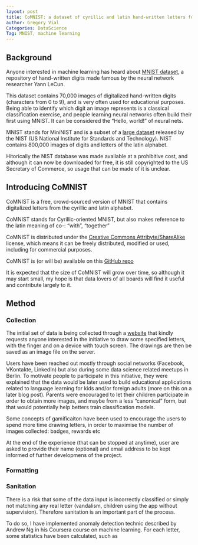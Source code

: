 ```yaml
---
layout: post
title: CoMNIST: a dataset of cyrillic and latin hand-written letters for machine learning
author: Gregory Vial
Categories: DataScience
Tag: MNIST, machine learning
---
```


## Background
Anyone interested in machine learning has heard about [MNIST dataset](http://yann.lecun.com/exdb/mnist/), a repository of hand-written digits made famous by the neural network researcher Yann LeCun.

This dataset contains 70,000 images of digitalized hand-written digits (characters from 0 to 9), and is very often used for educational purposes. Being able to identify which digit an image represents is a classical classification exercise, and people learning neural networks often build their first using MNIST. It can be considered the “Hello, world!” of neural nets.

MNIST stands for MiniNIST and is a subset of a [large dataset](https://www.nist.gov/srd/nist-special-database-19) released by the NIST (US National Institute for Standards and Technology). NIST contains 800,000 images of digits and letters of the latin alphabet.

Hitorically the NIST database was made available at a prohibitive cost, and although it can now be downloaded for free, it is still copyrighted to the US Secretary of Commerce, so usage that can be made of it is unclear.

## Introducing CoMNIST
CoMNIST is a free, crowd-sourced version of MNIST that contains digitalized letters from the cyrillic and latin alphabet.

CoMNIST stands for Cyrillic-oriented MNIST, but also makes reference to the latin meaning of co-: “with”, “together”

CoMNIST is distributed under the [Creative Commons Attribyte/ShareAlike](http://creativecommons.org/licenses/by-sa/4.0/) license, which means it can be freely distributed, modified or used, including for commercial purposes.

CoMNIST is (or will be) available on this [GitHub repo](https://github.com/GregVial/CoMNIST)

It is expected that the size of CoMNIST will grow over time, so although it may start small, my hope is that data lovers of all boards will find it useful and contribute largely to it.


## Method

### Collection

The initial set of data is being collected through a [website](comnist.gregvi.al) that kindly requests anyone interested in the initiative to draw some specified letters, with the finger and on a device with touch screen. The drawings are then be saved as an image file on the server.

Users have been reached out mostly through social networks (Facebook, VKontakte, LinkedIn) but also during some data science related meetups in Berlin. To motivate people to participate in this initiative, they were explained that the data would be later used to build educational applications related to language learning for kids and/or foreign adults (more on this on a later blog post). Parents were encouraged to let their children participate in order to obtain more images, and maybe from a less “canonical” form, but that would potentially help betters train classification models.

Some concepts of gamificaiton have been used to encourage the users to spend more time drawing letters, in order to maximise the number of images collected: badges, rewards etc

At the end of the experience (that can be stopped at anytime), user are asked to provide their name (optional) and email address to be kept informed of further developmens of the project.

### Formatting


### Sanitation

There is a risk that some of the data input is incorrectly classified or simply not matching any real letter (vandalism, children using the app without supervision). Therefore sanitation is an important part of the process.

To do so, I have implemented anomaly detection technic described by Andrew Ng in his Coursera course on machine learning. For each letter, some statistics have been calculated, such as


